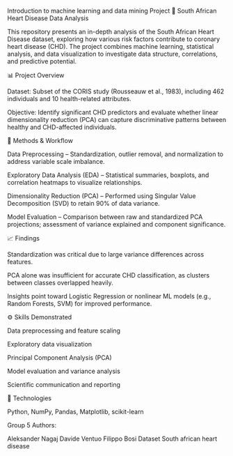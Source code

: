 Introduction to machine learning and data mining
Project
🧠 South African Heart Disease Data Analysis

This repository presents an in-depth analysis of the South African Heart Disease dataset, exploring how various risk factors contribute to coronary heart disease (CHD). The project combines machine learning, statistical analysis, and data visualization to investigate data structure, correlations, and predictive potential.

📊 Project Overview

Dataset: Subset of the CORIS study (Rousseauw et al., 1983), including 462 individuals and 10 health-related attributes.

Objective: Identify significant CHD predictors and evaluate whether linear dimensionality reduction (PCA) can capture discriminative patterns between healthy and CHD-affected individuals.

🔬 Methods & Workflow

Data Preprocessing – Standardization, outlier removal, and normalization to address variable scale imbalance.

Exploratory Data Analysis (EDA) – Statistical summaries, boxplots, and correlation heatmaps to visualize relationships.

Dimensionality Reduction (PCA) – Performed using Singular Value Decomposition (SVD) to retain 90% of data variance.

Model Evaluation – Comparison between raw and standardized PCA projections; assessment of variance explained and component significance.

📈 Findings

Standardization was critical due to large variance differences across features.

PCA alone was insufficient for accurate CHD classification, as clusters between classes overlapped heavily.

Insights point toward Logistic Regression or nonlinear ML models (e.g., Random Forests, SVM) for improved performance.

⚙️ Skills Demonstrated

Data preprocessing and feature scaling

Exploratory data visualization

Principal Component Analysis (PCA)

Model evaluation and variance analysis

Scientific communication and reporting

🧩 Technologies

Python, NumPy, Pandas, Matplotlib, scikit-learn

Group 5
Authors:

Aleksander Nagaj
Davide Ventuo
Filippo Bosi
Dataset
South african heart disease
